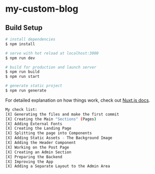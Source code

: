 # my-custom-blog

## Build Setup

```bash
# install dependencies
$ npm install

# serve with hot reload at localhost:3000
$ npm run dev

# build for production and launch server
$ npm run build
$ npm run start

# generate static project
$ npm run generate
```

For detailed explanation on how things work, check out [Nuxt.js docs](https://nuxtjs.org).
```bash
My check list:
[X] Generating the files and make the first commit
[X] Creating the Main "Sections" (Pages)
[X] Adding External Fonts
[X] Creating the Landing Page
[X] Splitting the page into Components
[X] Adding Static Assets - The Background Image
[X] Adding the Header Component
[X] Working on the Post Page
[X] Creating an Admin Section
[X] Preparing the Backend
[X] Improving the App
[X] Adding a Separate Layout to the Admin Area
```